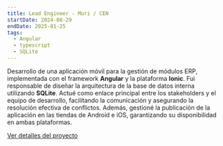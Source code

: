 ```yaml
---
title: Lead Engineer - Muri / CEN
startDate: 2024-08-29
endDate: 2025-01-25
tags:
  - Angular
  - typescript
  - SQLite
---
```


Desarrollo de una aplicación móvil para la gestión de módulos ERP, implementada con el framework **Angular** y la plataforma **Ionic**. Fui responsable de diseñar la arquitectura de la base de datos interna utilizando **SQLite**. Actué como enlace principal entre los stakeholders y el equipo de desarrollo, facilitando la comunicación y asegurando la resolución efectiva de conflictos. Además, gestioné la publicación de la aplicación en las tiendas de Android e iOS, garantizando su disponibilidad en ambas plataformas.

[Ver detalles del proyecto](/cen/about)
